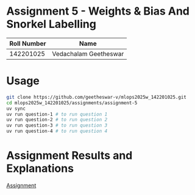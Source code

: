 # Assignment 5 - Weights & Bias And Snorkel Labelling

| Roll Number | Name                  |
|-------------|-----------------------|
| 142201025   | Vedachalam Geetheswar |

# Usage

```bash
git clone https://github.com/geetheswar-v/mlops2025w_142201025.git
cd mlops2025w_142201025/assignments/assignment-5
uv sync
uv run question-1 # to run question 1
uv run question-2 # to run question 2
uv run question-3 # to run question 3
uv run question-4 # to run question 4
```

# Assignment Results and Explanations

[Assignment](./Assignment.md)